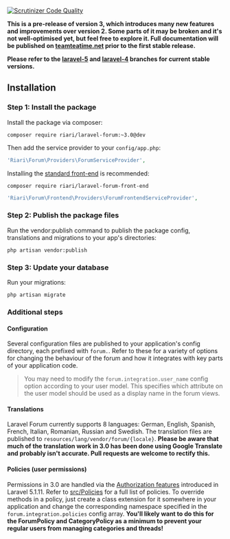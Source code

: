 [![Scrutinizer Code Quality](https://scrutinizer-ci.com/g/Riari/laravel-forum/badges/quality-score.png?b=3.0)](https://scrutinizer-ci.com/g/Riari/laravel-forum/?branch=3.0)

**This is a pre-release of version 3, which introduces many new features and improvements over version 2. Some parts of it may be broken and it's not well-optimised yet, but feel free to explore it. Full documentation will be published on [teamteatime.net](http://teamteatime.net/) prior to the first stable release.**

**Please refer to the [laravel-5](https://github.com/Riari/laravel-forum/tree/laravel-5) and [laravel-4](https://github.com/Riari/laravel-forum/tree/laravel-4) branches for current stable versions.**

## Installation

### Step 1: Install the package

Install the package via composer:

```
composer require riari/laravel-forum:~3.0@dev
```

Then add the service provider to your `config/app.php`:

```php
'Riari\Forum\Providers\ForumServiceProvider',
```

Installing the [standard front-end](https://github.com/Riari/laravel-forum-front-end) is recommended:

```
composer require riari/laravel-forum-front-end
```

```php
'Riari\Forum\Frontend\Providers\ForumFrontendServiceProvider',
```

### Step 2: Publish the package files

Run the vendor:publish command to publish the package config, translations and migrations to your app's directories:

`php artisan vendor:publish`

### Step 3: Update your database

Run your migrations:

`php artisan migrate`

### Additional steps

#### Configuration

Several configuration files are published to your application's config directory, each prefixed with `forum.`. Refer to these for a variety of options for changing the behaviour of the forum and how it integrates with key parts of your application code.

> You may need to modify the `forum.integration.user_name` config option according to your user model. This specifies which attribute on the user model should be used as a display name in the forum views.

#### Translations

Laravel Forum currently supports 8 languages: German, English, Spanish, French, Italian, Romanian, Russian and Swedish. The translation files are published to `resources/lang/vendor/forum/{locale}`. **Please be aware that much of the translation work in 3.0 has been done using Google Translate and probably isn't accurate. Pull requests are welcome to rectify this.**

#### Policies (user permissions)

Permissions in 3.0 are handled via the [Authorization features](http://laravel.com/docs/5.1/authorization) introduced in Laravel 5.1.11. Refer to [src/Policies](https://github.com/Riari/laravel-forum/tree/3.0/src/Policies) for a full list of policies. To override methods in a policy, just create a class extension for it somewhere in your application and change the corresponding namespace specified in the `forum.integration.policies` config array. **You'll likely want to do this for the ForumPolicy and CategoryPolicy as a minimum to prevent your regular users from managing categories and threads!**
